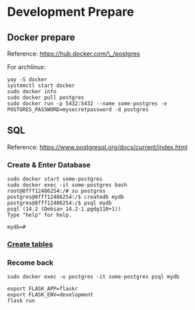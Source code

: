 # Development Prepare
## Docker prepare

Reference: https://hub.docker.com/\_/postgres

For archlinux:
```
yay -S docker
systemctl start docker
sudo docker info
sudo docker pull postgres
sudo docker run -p 5432:5432 --name some-postgres -e POSTGRES_PASSWORD=mysecretpassword -d postgres
```

## SQL
Reference: https://www.postgresql.org/docs/current/index.html
### Create & Enter Database
```
sudo docker start some-postgres
sudo docker exec -it some-postgres bash
root@8fff12486254:/# su postgres
postgres@8fff12486254:/$ createdb mydb
postgres@8fff12486254:/$ psql mydb
psql (14.2 (Debian 14.2-1.pgdg110+1))
Type "help" for help.

mydb=#
```
### [Create tables](./flaskr/schema.sql)

### Recome back
```
sudo docker exec -u postgres -it some-postgres psql mydb
```
```
export FLASK_APP=flaskr
export FLASK_ENV=development
flask run
```
